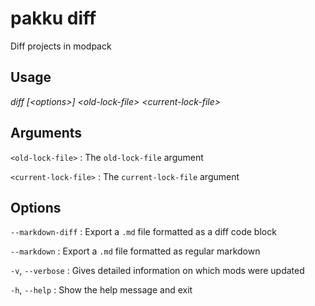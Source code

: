 # pakku diff

Diff projects in modpack

## Usage

<snippet id="snippet-cmd">

<var name="cmd">diff</var>
<var name="params">[&lt;options&gt;] &lt;old-lock-file&gt; &lt;current-lock-file&gt;</var>
<include from="_template_cmd.md" element-id="template-cmd"/>

</snippet>

## Arguments

<snippet id="snippet-args">

`<old-lock-file>`
: The `old-lock-file` argument

`<current-lock-file>`
: The `current-lock-file` argument

</snippet>

## Options

<snippet id="snippet-options-all">

<snippet id="snippet-options">

`--markdown-diff`
: Export a `.md` file formatted as a diff code block

`--markdown`
: Export a `.md` file formatted as regular markdown

`-v`, `--verbose`
: Gives detailed information on which mods were updated

</snippet>

`-h`, `--help`
: Show the help message and exit

</snippet>
